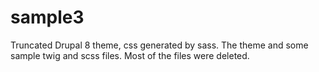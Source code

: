 # sample3
Truncated Drupal 8 theme, css generated by sass.
The theme and some sample twig and scss files.
Most of the files were deleted.
